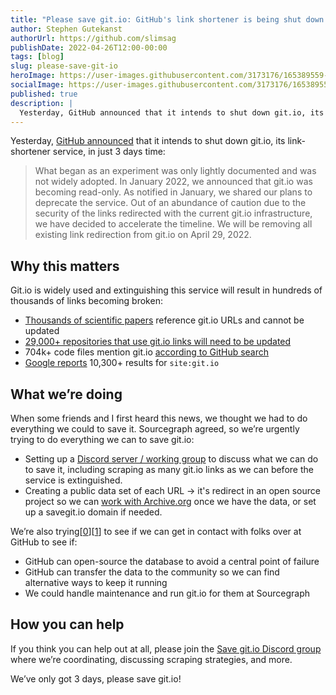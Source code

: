 ```yaml
---
title: "Please save git.io: GitHub's link shortener is being shut down in 3 days"
author: Stephen Gutekanst
authorUrl: https://github.com/slimsag
publishDate: 2022-04-26T12:00-00:00
tags: [blog]
slug: please-save-git-io
heroImage: https://user-images.githubusercontent.com/3173176/165389559-26ee5644-e9db-4c95-b042-e6d72a825e9e.png
socialImage: https://user-images.githubusercontent.com/3173176/165389559-26ee5644-e9db-4c95-b042-e6d72a825e9e.png
published: true
description: |
  Yesterday, GitHub announced that it intends to shut down git.io, its link-shortener service, in just 3 days time. Please help us save git.io and the hundreds of thousands of links that will be broken!
---
```


Yesterday, [GitHub announced](https://news.ycombinator.com/item?id=31162829) that it intends to shut down git.io, its link-shortener service, in just 3 days time:

> What began as an experiment was only lightly documented and was not widely adopted.
> In January 2022, we announced that git.io was becoming read-only. As notified in January, we shared our plans to deprecate the service. Out of an abundance of caution due to the security of the links redirected with the current git.io infrastructure, we have decided to accelerate the timeline. We will be removing all existing link redirection from git.io on April 29, 2022.

## Why this matters

Git.io is widely used and extinguishing this service will result in hundreds of thousands of links becoming broken:

- [Thousands of scientific papers](https://scholar.google.com/scholar?hl=en&q=git.io) reference git.io URLs and cannot be updated
- [29,000+ repositories that use git.io links will need to be updated](https://sourcegraph.com/search?q=context:global+https://git.io+count:100000+select:repo&patternType=literal)
- 704k+ code files mention git.io [according to GitHub search](https://github.com/search?q=git.io&type=code)
- [Google reports](https://www.google.com/search?client=firefox-b-1-d&q=site%3Agit.io) 10,300+ results for `site:git.io`

## What we’re doing

When some friends and I first heard this news, we thought we had to do everything we could to save it. Sourcegraph agreed, so we’re urgently trying to do everything we can to save git.io:

- Setting up a [Discord server / working group](https://discord.gg/MRJyav9GCf) to discuss what we can do to save it, including scraping as many git.io links as we can before the service is extinguished.
- Creating a public data set of each URL -> it's redirect in an open source project so we can [work with Archive.org](https://tracker.archiveteam.org:1338/status) once we have the data, or set up a savegit.io domain if needed.

We’re also trying[[0](https://twitter.com/beyang/status/1519017460623499267)][[1](https://twitter.com/slimsag/status/1519023870962929664)] to see if we can get in contact with folks over at GitHub to see if:

- GitHub can open-source the database to avoid a central point of failure
- GitHub can transfer the data to the community so we can find alternative ways to keep it running
- We could handle maintenance and run git.io for them at Sourcegraph

## How you can help

If you think you can help out at all, please join the [Save git.io Discord group](https://discord.gg/MRJyav9GCf) where we’re coordinating, discussing scraping strategies, and more.

We’ve only got 3 days, please save git.io!

